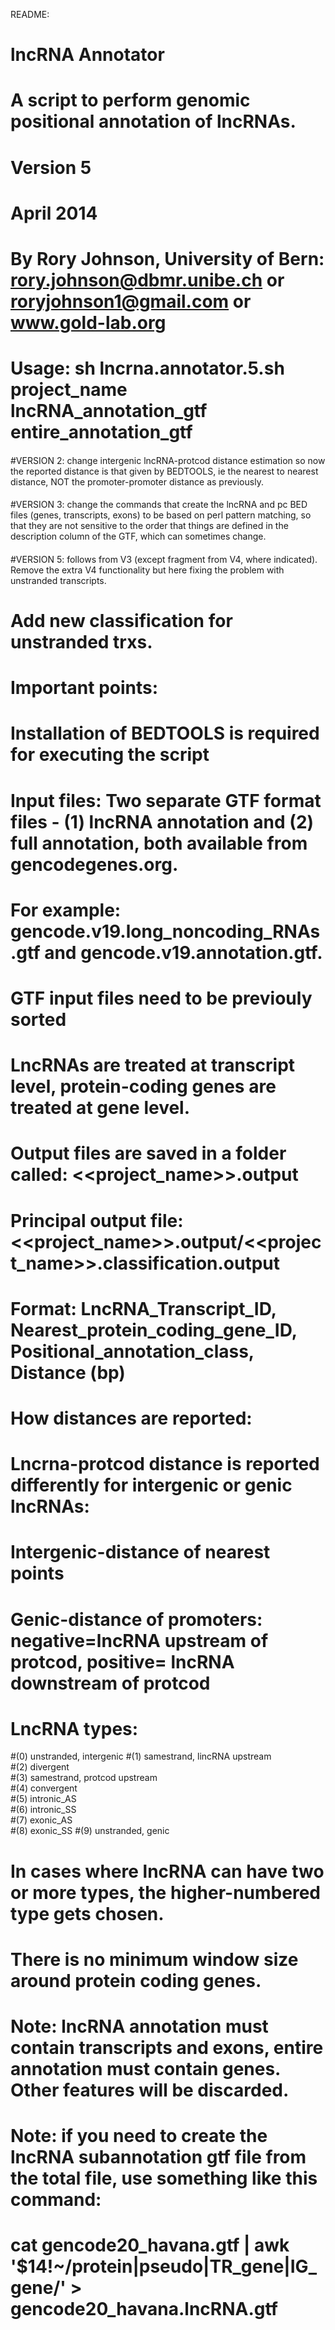 README:

# lncRNA Annotator
# A script to perform genomic positional annotation of lncRNAs.

# Version 5
# April 2014

# By Rory Johnson, University of Bern: rory.johnson@dbmr.unibe.ch or roryjohnson1@gmail.com or www.gold-lab.org

# Usage: sh lncrna.annotator.5.sh project_name lncRNA_annotation_gtf entire_annotation_gtf

####
#VERSION 2: change intergenic lncRNA-protcod distance estimation so now the reported distance is that given by BEDTOOLS, ie the nearest to nearest distance, NOT the promoter-promoter distance as previously.
####
#VERSION 3: change the commands that create the lncRNA and pc BED files (genes, transcripts, exons) to be based on perl pattern matching, so that they are not sensitive to the order that things are defined in the description column of the GTF, which can sometimes change.
####
#VERSION 5: follows from V3 (except fragment from V4, where indicated). Remove the extra V4 functionality but here fixing the problem with unstranded transcripts.
# Add new classification for unstranded trxs.
###


# Important points:

# Installation of BEDTOOLS is required for executing the script

# Input files: Two separate GTF format files - (1) lncRNA annotation and (2) full annotation, both available from gencodegenes.org.
# For example: gencode.v19.long_noncoding_RNAs.gtf and gencode.v19.annotation.gtf.
# GTF input files need to be previouly sorted

# LncRNAs are treated at transcript level, protein-coding genes are treated at gene level.

# Output files are saved in a folder called: <<project_name>>.output
# Principal output file: <<project_name>>.output/<<project_name>>.classification.output
# Format: LncRNA_Transcript_ID, Nearest_protein_coding_gene_ID, Positional_annotation_class, Distance (bp) 

# How distances are reported:
# Lncrna-protcod distance is reported differently for intergenic or genic lncRNAs:
# Intergenic-distance of nearest points
# Genic-distance of promoters: negative=lncRNA upstream of protcod, positive= lncRNA downstream of protcod

# LncRNA types: 
#(0) unstranded, intergenic
#(1) samestrand, lincRNA upstream  
#(2) divergent  
#(3) samestrand, protcod upstream  
#(4) convergent  
#(5) intronic_AS  
#(6) intronic_SS  
#(7) exonic_AS  
#(8) exonic_SS
#(9) unstranded, genic
# In cases where lncRNA can have two or more types, the higher-numbered type gets chosen.

# There is no minimum window size around protein coding genes.

# Note: lncRNA annotation must contain transcripts and exons, entire annotation must contain genes. Other features will be discarded.

# Note: if you need to create the lncRNA subannotation gtf file from the total file, use something like this command:
# cat gencode20_havana.gtf | awk '$14!~/protein|pseudo|TR_gene|IG_gene/' > gencode20_havana.lncRNA.gtf
